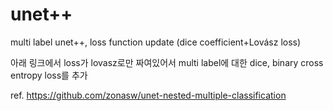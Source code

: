 # unet++
multi label unet++, loss function update (dice coefficient+Lovász loss)

아래 링크에서 loss가 lovasz로만 짜여있어서 multi label에 대한 dice, binary cross entropy loss를 추가

ref. https://github.com/zonasw/unet-nested-multiple-classification
